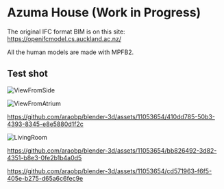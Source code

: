 # Azuma House (Work in Progress)

The original IFC format BIM is on this site: https://openifcmodel.cs.auckland.ac.nz/

All the human models are made with MPFB2.

## Test shot

![ViewFromSide](https://github.com/araobp/blender-3d/assets/11053654/998b86cd-2c4a-44ef-b945-36a883541069)

![ViewFromAtrium](https://github.com/araobp/blender-3d/assets/11053654/c233f7ae-905b-4213-8dd3-b308be4082b9)

https://github.com/araobp/blender-3d/assets/11053654/410dd785-50b3-4393-8345-e8e5880d1f2c

![LivingRoom](https://github.com/araobp/blender-3d/assets/11053654/1fb88760-51a5-4092-92d3-c0af94cd2a2a)

https://github.com/araobp/blender-3d/assets/11053654/bb826492-3d82-4351-b8e3-0fe2b1b4a0d5

https://github.com/araobp/blender-3d/assets/11053654/cd571963-f6f5-405e-b275-d65a6c6fec9e

